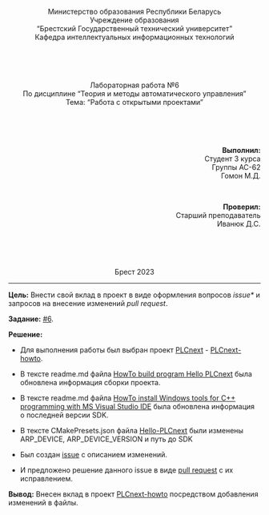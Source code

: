 ﻿<p align="center">Министерство образования Республики Беларусь
<br/>Учреждение образования
<br/>“Брестский Государственный технический университет”
<br/>Кафедра интеллектуальных информационных технологий
</p>
<br><br><br>
<p align="center">Лабораторная работа №6
<br/>По дисциплине “Теория и методы автоматического управления”
<br/>Тема: “Работа с открытыми проектами”
</p>
<br><br><br>
<p align="right"><strong>Выполнил:</strong>
<br/>Студент 3 курса
<br/>Группы АС-62
<br/>Гомон М.Д.
</p>
<br>
<p align="right"><strong>Проверил:</strong>
<br/>Старший преподаватель
<br/>Иванюк Д.С.
</p>
<br><br><br>
<p align="center">Брест 2023</p>

---
**Цель:** Внести свой вклад в проект в виде оформления вопросов <em>issue*</em> и запросов на внесение изменений <em>pull request</em>.

**Задание:** [#6](../../../tasks/task_06/readme.md).

**Решение:**

- Для выполнения работы был выбран проект [PLCnext](https://www.plcnext-community.net/en/) - [PLCnext-howto](https://github.com/savushkin-r-d/PLCnext-howto).

- В тексте readme.md файла [HowTo build program Hello PLCnext](https://github.com/savushkin-r-d/PLCnext-howto/blob/master/HowTo%20build%20program%20Hello%20PLCnext/readme.md) была обновлена информация сборки проекта.

- В тексте readme.md файла [HowTo install Windows tools for C++ programming with MS Visual Studio IDE](https://github.com/savushkin-r-d/PLCnext-howto/blob/master/HowTo%20install%20Windows%20tools%20for%20C%2B%2B%20programming%20with%20MS%20Visual%20Studio%20IDE/readme.md) была обновлена информация о последней версии SDK.

- В тексте CMakePresets.json файла [Hello-PLCnext](https://github.com/savushkin-r-d/PLCnext-howto/blob/master/HowTo%20build%20program%20Hello%20PLCnext/Hello-PLCnext/CMakePresets.json) были изменены ARP_DEVICE, ARP_DEVICE_VERSION и путь до SDK

- Был создан [issue](https://github.com/savushkin-r-d/PLCnext-howto/issues/53) с описанием изменений.

- И предложено решение данного issue в виде [pull request](https://github.com/savushkin-r-d/PLCnext-howto/pull/52) с их исправлением.

**Вывод:** Внесен вклад в проект [PLCnext-howto](https://github.com/savushkin-r-d/PLCnext-howto) посредством добавления изменений в файлы.</p>